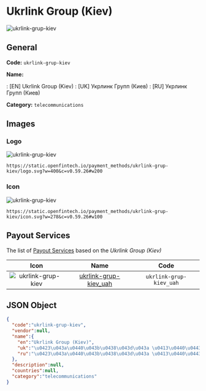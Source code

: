 
# Ukrlink Group (Kiev) 
![ukrlink-grup-kiev](https://static.openfintech.io/payment_methods/ukrlink-grup-kiev/logo.svg?w=400&c=v0.59.26#w200)  

## General 
**Code:** `ukrlink-grup-kiev` 
 
**Name:** 
 
:	[EN] Ukrlink Group (Kiev) 
:	[UK] Укрлинк Групп (Киев) 
:	[RU] Укрлинк Групп (Киев) 
 
**Category:** `telecommunications` 
 

## Images 

### Logo 
![ukrlink-grup-kiev](https://static.openfintech.io/payment_methods/ukrlink-grup-kiev/logo.svg?w=400&c=v0.59.26#w200)  

```
https://static.openfintech.io/payment_methods/ukrlink-grup-kiev/logo.svg?w=400&c=v0.59.26#w200
```  

### Icon 
![ukrlink-grup-kiev](https://static.openfintech.io/payment_methods/ukrlink-grup-kiev/icon.svg?w=278&c=v0.59.26#w100)  

```
https://static.openfintech.io/payment_methods/ukrlink-grup-kiev/icon.svg?w=278&c=v0.59.26#w100
```  

## Payout Services 
 
The list of [Payout Services](/payout-services/) based on the _Ukrlink Group (Kiev)_ 

|Icon|Name|Code| 
|:---:|:---:|:---:| 
|![ukrlink-grup-kiev](https://static.openfintech.io/payout_methods/ukrlink-grup-kiev/icon.svg?w=278&c=v0.59.26#w40) |[ukrlink-grup-kiev_uah](/payout-services/ukrlink-grup-kiev_uah/)|`ukrlink-grup-kiev_uah`| 
 

## JSON Object 

```json
{
  "code":"ukrlink-grup-kiev",
  "vendor":null,
  "name":{
    "en":"Ukrlink Group (Kiev)",
    "uk":"\u0423\u043a\u0440\u043b\u0438\u043d\u043a \u0413\u0440\u0443\u043f\u043f (\u041a\u0438\u0435\u0432)",
    "ru":"\u0423\u043a\u0440\u043b\u0438\u043d\u043a \u0413\u0440\u0443\u043f\u043f (\u041a\u0438\u0435\u0432)"
  },
  "description":null,
  "countries":null,
  "category":"telecommunications"
}
```  
